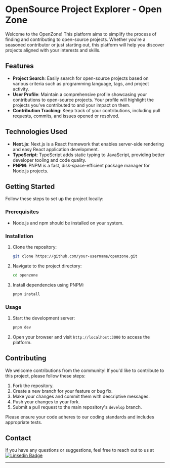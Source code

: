 # OpenSource Project Explorer - Open Zone 

Welcome to the OpenZone! This platform aims to simplify the process of finding and contributing to open-source projects. Whether you're a seasoned contributor or just starting out, this platform will help you discover projects aligned with your interests and skills.

## Features

- **Project Search**: Easily search for open-source projects based on various criteria such as programming language, tags, and project activity.
- **User Profile**: Maintain a comprehensive profile showcasing your contributions to open-source projects. Your profile will highlight the projects you've contributed to and your impact on them.
- **Contribution Tracking**: Keep track of your contributions, including pull requests, commits, and issues opened or resolved.

## Technologies Used

- **Next.js**: Next.js is a React framework that enables server-side rendering and easy React application development.
- **TypeScript**: TypeScript adds static typing to JavaScript, providing better developer tooling and code quality.
- **PNPM**: PNPM is a fast, disk-space-efficient package manager for Node.js projects.

## Getting Started

Follow these steps to set up the project locally:

### Prerequisites

- Node.js and npm should be installed on your system.

### Installation

1. Clone the repository:

    ```bash
    git clone https://github.com/your-username/openzone.git
    ```

2. Navigate to the project directory:

    ```bash
    cd openzone
    ```

3. Install dependencies using PNPM:

    ```bash
    pnpm install
    ```

### Usage

1. Start the development server:

    ```bash
    pnpm dev
    ```

2. Open your browser and visit `http://localhost:3000` to access the platform.

## Contributing

We welcome contributions from the community! If you'd like to contribute to this project, please follow these steps:

1. Fork the repository.
2. Create a new branch for your feature or bug fix.
3. Make your changes and commit them with descriptive messages.
4. Push your changes to your fork.
5. Submit a pull request to the main repository's `develop` branch.

Please ensure your code adheres to our coding standards and includes appropriate tests.

## Contact

If you have any questions or suggestions, feel free to reach out to us at [![Linkedin Badge](https://img.shields.io/badge/-linkedIn-blue?style=flat&logo=Linkedin&logoColor=white)](https://www.linkedin.com/in/abhipatel001/)


---

